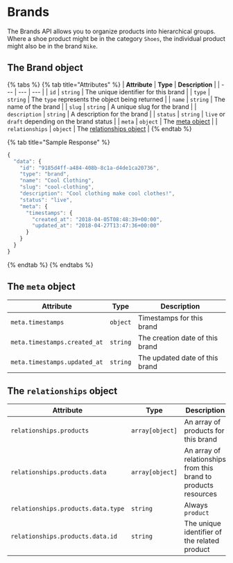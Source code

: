 # Brands

The Brands API allows you to organize products into hierarchical groups. Where a shoe product might be in the category `Shoes`, the individual product might also be in the brand `Nike`.

## The Brand object

{% tabs %}
{% tab title="Attributes" %}
| **Attribute** | **Type** | **Description** |
| --- | --- | --- |
| `id` | `string` | The unique identifier for this brand |
| `type` | `string` | The `type` represents the object being returned |
| `name` | `string` | The name of the brand |
| `slug` | `string` | A unique slug for the brand |
| `description` | `string` | A description for the brand |
| `status` | `string` | `live` or `draft` depending on the brand status |
| `meta` | `object` | The [meta object](./#the-meta-object) |
| `relationships` | `object` | The [relationships object](./#the-relationships-object) |
{% endtab %}

{% tab title="Sample Response" %}
```javascript
{
  "data": {
    "id": "9185d4ff-a484-408b-8c1a-d4de1ca20736",
    "type": "brand",
    "name": "Cool Clothing",
    "slug": "cool-clothing",
    "description": "Cool clothing make cool clothes!",
    "status": "live",
    "meta": {
      "timestamps": {
        "created_at": "2018-04-05T08:48:39+00:00",
        "updated_at": "2018-04-27T13:47:36+00:00"
      }
    }
  }
}
```
{% endtab %}
{% endtabs %}

## The `meta` object

| **Attribute** | **Type** | **Description** |
| --- | --- | --- |
| `meta.timestamps` | `object` | Timestamps for this brand |
| `meta.timestamps.created_at` | `string` | The creation date of this brand |
| `meta.timestamps.updated_at` | `string` | The updated date of this brand |

## The `relationships` object

| **Attribute** | **Type** | **Description** |
| --- | --- | --- |
| `relationships.products` | `array[object]` | An array of products for this brand |
| `relationships.products.data` | `array[object]` | An array of relationships from this brand to products resources |
| `relationships.products.data.type` | `string` | Always `product` |
| `relationships.products.data.id` | `string` | The unique identifier of the related product |

